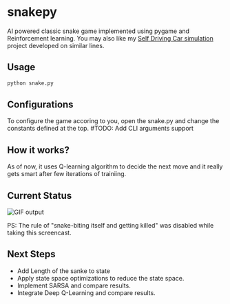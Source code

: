 # snakepy
AI powered classic snake game implemented using pygame and Reinforcement learning. You may also like my [Self Driving Car simulation](https://github.com/satwikkansal/smartcab) project developed on similar lines.

## Usage

```sh
python snake.py
```

## Configurations

To configure the game accoring to you, open the snake.py and change the constants defined at the top.
#TODO: Add CLI arguments support

## How it works?
As of now, it uses Q-learning algorithm to decide the next move and it really gets smart after few iterations of trainiing.

## Current Status

![GIF output](https://github.com/satwikkansal/snakepy/blob/master/outputs/out.gif)

PS: The rule of "snake-biting itself and getting killed" was disabled while taking this screencast.

## Next Steps

- Add Length of the sanke to state
- Apply state space optimizations to reduce the state space.
- Implement SARSA and compare results.
- Integrate Deep Q-Learning and compare results.
